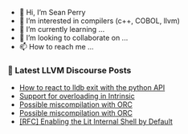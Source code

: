 - 👋 Hi, I’m Sean Perry
- 👀 I’m interested in compilers (c++, COBOL, llvm)
- 🌱 I’m currently learning ...
- 💞️ I’m looking to collaborate on ...
- 📫 How to reach me ...

<!---
s66perry/s66perry is a ✨ special ✨ repository because its `README.md` (this file) appears on your GitHub profile.
You can click the Preview link to take a look at your changes.
--->
### 📕 Latest LLVM Discourse Posts

<!-- DISCOURSE-LLVM:START -->
- [How to react to lldb exit with the python API](https://discourse.llvm.org/t/how-to-react-to-lldb-exit-with-the-python-api/80324#post_3)
- [Support for overloading in Intrinsic](https://discourse.llvm.org/t/support-for-overloading-in-intrinsic/80340#post_1)
- [Possible miscompilation with ORC](https://discourse.llvm.org/t/possible-miscompilation-with-orc/80335#post_14)
- [Possible miscompilation with ORC](https://discourse.llvm.org/t/possible-miscompilation-with-orc/80335#post_13)
- [[RFC] Enabling the Lit Internal Shell by Default](https://discourse.llvm.org/t/rfc-enabling-the-lit-internal-shell-by-default/80179#post_20)
<!-- DISCOURSE-LLVM:END -->
